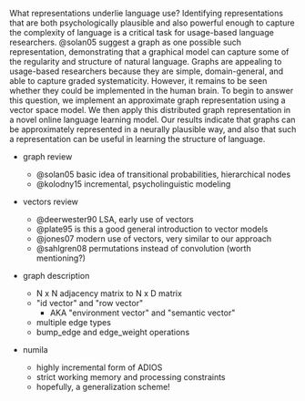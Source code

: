 
What representations underlie language use? Identifying representations that are both psychologically plausible and also powerful enough to capture the complexity of language is a critical task for usage-based language researchers. @solan05 suggest a graph as one possible such representation, demonstrating that a graphical model can capture some of the regularity and structure of natural language. Graphs are appealing to usage-based researchers because they are simple, domain-general, and able to capture graded systematicity. However, it remains to be seen whether they could be implemented in the human brain. To begin to answer this question, we implement an approximate graph representation using a vector space model. We then apply this distributed graph representation in a novel online language learning model. Our results indicate that graphs can be approximately represented in a neurally plausible way, and also that such a representation can be useful in learning the structure of language.

- graph review
    - @solan05 basic idea of transitional probabilities, hierarchical nodes
    - @kolodny15 incremental, psycholinguistic modeling

- vectors review
    - @deerwester90 LSA, early use of vectors
    - @plate95 is this a good general introduction to vector models
    - @jones07 modern use of vectors, very similar to our approach
    - @sahlgren08 permutations instead of convolution (worth mentioning?)

- graph description
    - N x N adjacency matrix to N x D matrix
    - "id vector" and "row vector"
        - AKA "environment vector" and "semantic vector"
    - multiple edge types
    - bump_edge and edge_weight operations
- numila
    - highly incremental form of ADIOS
    - strict working memory and processing constraints
    - hopefully, a generalization scheme!